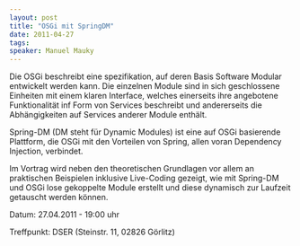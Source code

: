 ```yaml
---
layout: post
title: "OSGi mit SpringDM"
date: 2011-04-27
tags: 
speaker: Manuel Mauky
---
```


Die OSGi beschreibt eine spezifikation, auf deren Basis Software Modular entwickelt werden kann. Die einzelnen Module sind in sich geschlossene Einheiten mit einem klaren Interface, welches einerseits ihre angebotene Funktionalität inf Form von Services beschreibt und andererseits die Abhängigkeiten auf Services anderer Module enthält. 

Spring-DM (DM steht für Dynamic Modules) ist eine auf OSGi basierende Plattform, die OSGi mit den Vorteilen von Spring, allen voran Dependency Injection, verbindet.

Im Vortrag wird neben den theoretischen Grundlagen vor allem an praktischen Beispielen inklusive Live-Coding gezeigt, wie mit Spring-DM und OSGi lose gekoppelte Module erstellt und diese dynamisch zur Laufzeit getauscht werden können. 

Datum: 27.04.2011 - 19:00 uhr

Treffpunkt: DSER (Steinstr. 11, 02826 Görlitz) 